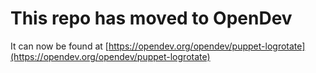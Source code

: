 # This repo has moved to OpenDev

It can now be found at [https://opendev.org/opendev/puppet-logrotate](https://opendev.org/opendev/puppet-logrotate)
